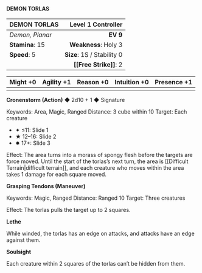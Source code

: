 #### DEMON TORLAS

| DEMON TORLAS    |     **Level 1 Controller** |
| :-------------- | -------------------------: |
| *Demon, Planar* |                   **EV 9** |
| **Stamina**: 15 |       **Weakness**: Holy 3 |
| **Speed**: 5    | **Size**: 1S / Stability 0 |
|                 |         **[[Free Strike]]**: 2 |

| **Might** +0 | **Agility** +1 | **Reason** +0 | **Intuition** +0 | **Presence** +1 |
| ------------ | -------------- | ------------- | ---------------- | --------------- |
|              |                |               |                  |                 |

**Cronenstorm (Action)** ◆ 2d10 + 1 ◆ Signature

Keywords: Area, Magic, Ranged
Distance: 3 cube within 10
Target: Each creature

- ✦ ≤11: Slide 1
- ★ 12–16: Slide 2
- ✸ 17+: Slide 3

Effect: The area turns into a morass of spongy flesh before the targets are force moved. Until the start of the torlas’s next turn, the area is [[Difficult Terrain|difficult terrain]], and each creature who moves within the area takes 1 damage for each square moved.

**Grasping Tendons (Maneuver)**

Keywords: Magic, Ranged
Distance: Ranged 10
Target: Three creatures

Effect: The torlas pulls the target up to 2 squares.

**Lethe**

While winded, the torlas has an edge on attacks, and attacks have an edge against them.

**Soulsight**

Each creature within 2 squares of the torlas can’t be hidden from them.
